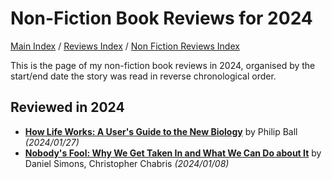 # Non-Fiction Book Reviews for 2024

[Main Index](../../../README.md) / [Reviews Index](../../README.md) / [Non Fiction Reviews Index](../README.md)

This is the page of my non-fiction book reviews in 2024, organised by the start/end date the story was read in reverse chronological order.

## Reviewed in 2024
- [**How Life Works: A User's Guide to the New Biology**](20240127-HowLifeWorks.md) by Philip Ball *(2024/01/27)*
- [**Nobody's Fool: Why We Get Taken In and What We Can Do about It**](20240108-NobodysFool.md) by Daniel Simons, Christopher Chabris *(2024/01/08)*
